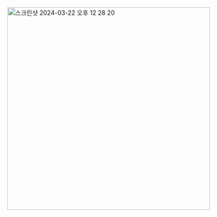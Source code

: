 <img width="463" alt="스크린샷 2024-03-22 오후 12 28 20" src="https://github.com/jinhyeon-dev/flutter_nodejs/assets/133763659/c6747b97-ae58-45ac-90a2-4bff2c77442f">
